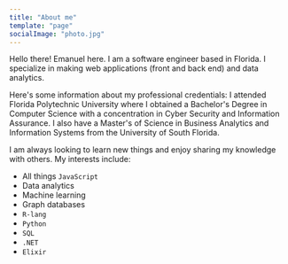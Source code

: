 ```yaml
---
title: "About me"
template: "page"
socialImage: "photo.jpg"
---
```


Hello there! Emanuel here. I am a software engineer based in Florida. I specialize in making web applications (front and back end) and data analytics.

Here's some information about my professional credentials:  I attended Florida Polytechnic University where I obtained a Bachelor's Degree in Computer Science with a concentration in Cyber Security and Information Assurance.  I also have a Master's of Science in Business Analytics and Information Systems from the University of South Florida. 

I am always looking to learn new things and enjoy sharing my knowledge with others. My interests include:
* All things `JavaScript`
* Data analytics
* Machine learning 
* Graph databases
* `R-lang`
* `Python`
* `SQL`
* `.NET`
* `Elixir`